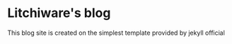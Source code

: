 # Litchiware's blog

This blog site is created on the simplest template provided by jekyll official
